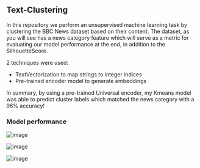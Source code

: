## Text-Clustering

In this repository we perform an unsupervised machine learning task by clustering the BBC News dataset based on their content. The dataset, as you will see has a news category feature which will serve as a metric for evaluating our model performance at the end, in addition to the SilhouetteScore.

2 techniques were used:
- TextVectorization to map strings to integer indices
- Pre-trained encoder model to generate embeddings

In summary, by using a pre-trained Universal encoder, my Kmeans model was able to predict cluster labels which matched the news category with a 96% accuracy!

### Model performance

![image](https://github.com/Jeremyugo/Text-Clustering/assets/36512525/511f9655-3d53-466a-ba2e-e0fa3144ab4b)

![image](https://github.com/Jeremyugo/Text-Clustering/assets/36512525/0a904760-fca5-4013-8bc6-93b872a5d75f)

![image](https://github.com/Jeremyugo/Text-Clustering/assets/36512525/78982497-dc52-4ced-a848-2fb2b7593ef1)
